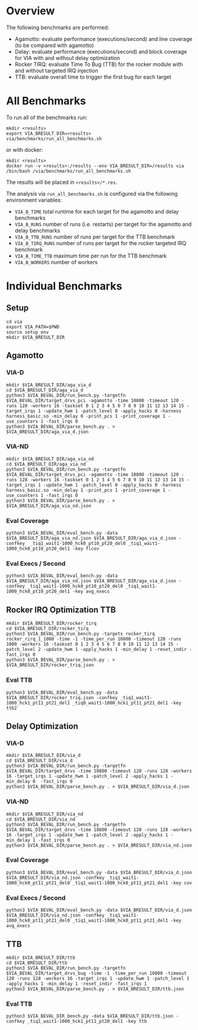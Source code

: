 # Overview
The following benchmarks are performed:
* Agamotto: evaluate performance (executions/second) and line coverage (to be compared with agamotto)
* Delay: evaluate performance (executions/second) and block coverage for VIA with and without delay optimization
* Rocker TIRQ: evaluate Time To Bug (TTB) for the rocker module with and without targeted IRQ injection
* TTB: evaluate overall time to trigger the first bug for each target

# All Benchmarks
To run all of the benchmarks run:
```
mkdir <results>
export VIA_BRESULT_DIR=<results>
via/benchmarks/run_all_benchmarks.sh
```
or with docker:
```
mkdir <results>
docker run -v <results>:/results --env VIA_BRESULT_DIR=/results via /bin/bash /via/benchmarks/run_all_benchmarks.sh 
```
The results will be placed in `<results>/*.res`.

The analysis via `run_all_benchmarks.sh` is configured via the following environment variables:
* `VIA_B_TIME` total runtime for each target for the agamotto and delay benchmarks
* `VIA_B_RUNS` number of runs (i.e. restarts) per target for the agamotto and delay benchmarks
* `VIA_B_TTB_RUNS` number of runs per target for the TTB benchmark
* `VIA_B_TIRQ_RUNS` number of runs per target for the rocker targeted IRQ benchmark
* `VIA_B_TIME_TTB` maximum time per run for the TTB benchmark
* `VIA_B_WORKERS` number of workers

# Individual Benchmarks
## Setup
```
cd via
export VIA_PATH=$PWD
source setup_env
mkdir $VIA_BRESULT_DIR
```

## Agamotto

### VIA-D
```
mkdir $VIA_BRESULT_DIR/aga_via_d
cd $VIA_BRESULT_DIR/aga_via_d
python3 $VIA_BEVAL_DIR/run_bench.py -targetfn $VIA_BEVAL_DIR/target_drvs_pci -agamotto -time 10800 -timeout 120 -runs 128 -workers 16 -taskset 0 1 2 3 4 5 6 7 8 9 10 11 12 13 14 15 -target_irqs 1 -update_hwm 1 -patch_level 0 -apply_hacks 0 -harness harness_basic.so -min_delay 0 -print_pcs 1 -print_coverage 1 -use_counters 1 -fast_irqs 0
python3 $VIA_BEVAL_DIR/parse_bench.py . > $VIA_BRESULT_DIR/aga_via_d.json
```

### VIA-ND
```
mkdir $VIA_BRESULT_DIR/aga_via_nd
cd $VIA_BRESULT_DIR/aga_via_nd
python3 $VIA_BEVAL_DIR/run_bench.py -targetfn $VIA_BEVAL_DIR/target_drvs_pci -agamotto -time 10800 -timeout 120 -runs 128 -workers 16 -taskset 0 1 2 3 4 5 6 7 8 9 10 11 12 13 14 15 -target_irqs 1 -update_hwm 1 -patch_level 0 -apply_hacks 0 -harness harness_basic.so -min_delay 1 -print_pcs 1 -print_coverage 1 -use_counters 1 -fast_irqs 0
python3 $VIA_BEVAL_DIR/parse_bench.py . > $VIA_BRESULT_DIR/aga_via_nd.json
```

### Eval Coverage
```
python3 $VIA_BEVAL_DIR/eval_bench.py -data $VIA_BRESULT_DIR/aga_via_nd.json $VIA_BRESULT_DIR/aga_via_d.json -confkey  _tiq1_wait1-1000_hck0_pt10_pt20_del0 _tiq1_wait1-1000_hck0_pt10_pt20_del1 -key flcov
```

### Eval Execs / Second
```
python3 $VIA_BEVAL_DIR/eval_bench.py -data $VIA_BRESULT_DIR/aga_via_nd.json $VIA_BRESULT_DIR/aga_via_d.json -confkey _tiq1_wait1-1000_hck0_pt10_pt20_del0 _tiq1_wait1-1000_hck0_pt10_pt20_del1 -key avg_execs
```

## Rocker IRQ Optimization TTB
```
mkdir $VIA_BRESULT_DIR/rocker_tirq
cd $VIA_BRESULT_DIR/rocker_tirq
python3 $VIA_BEVAL_DIR/run_bench.py -targets rocker_tirq rocker_rirq_1_1000 -time -1 -time_per_run 10800 -timeout 120 -runs 1000 -workers 16 -taskset 0 1 2 3 4 5 6 7 8 9 10 11 12 13 14 15 -patch_level 2 -update_hwm 1 -apply_hacks 1 -min_delay 1 -reset_indir -fast_irqs 0
python3 $VIA_BEVAL_DIR/parse_bench.py . > $VIA_BRESULT_DIR/rocker_triq.json
```

### Eval TTB
```
python3 $VIA_BEVAL_DIR/eval_bench.py -data $VIA_BRESULT_DIR/rocker_triq.json -confkey _tiq1_wait1-1000_hck1_pt11_pt21_del1 _tiq0_wait1-1000_hck1_pt11_pt21_del1 -key ttb2
```

## Delay Optimization
### VIA-D
```
mkdir $VIA_BRESULT_DIR/via_d
cd $VIA_BRESULT_DIR/via_d
python3 $VIA_BEVAL_DIR/run_bench.py -targetfn $VIA_BEVAL_DIR/target_drvs -time 10800 -timeout 120 -runs 128 -workers 16 -target_irqs 1 -update_hwm 1 -patch_level 2 -apply_hacks 1 -min_delay 0  -fast_irqs 0
python3 $VIA_BEVAL_DIR/parse_bench.py . > $VIA_BRESULT_DIR/via_d.json
```
### VIA-ND
```
mkdir $VIA_BRESULT_DIR/via_nd
cd $VIA_BRESULT_DIR/via_nd
python3 $VIA_BEVAL_DIR/run_bench.py -targetfn $VIA_BEVAL_DIR/target_drvs -time 10800 -timeout 120 -runs 128 -workers 16 -target_irqs 1 -update_hwm 1 -patch_level 2 -apply_hacks 1 -min_delay 1 -fast_irqs 0
python3 $VIA_BEVAL_DIR/parse_bench.py . > $VIA_BRESULT_DIR/via_nd.json
```
### Eval Coverage
```
python3 $VIA_BEVAL_DIR/eval_bench.py -data $VIA_BRESULT_DIR/via_d.json $VIA_BRESULT_DIR/via_nd.json -confkey _tiq1_wait1-1000_hck0_pt11_pt21_del0 _tiq1_wait1-1000_hck0_pt11_pt21_del1 -key cov
```
### Eval Execs / Second
```
python3 $VIA_BEVAL_DIR/eval_bench.py -data $VIA_BRESULT_DIR/via_d.json $VIA_BRESULT_DIR/via_nd.json -confkey _tiq1_wait1-1000_hck0_pt11_pt21_del0 _tiq1_wait1-1000_hck0_pt11_pt21_del1 -key avg_execs
```

## TTB
```
mkdir $VIA_BRESULT_DIR/ttb
cd $VIA_BRESULT_DIR/ttb
python3 $VIA_BEVAL_DIR/run_bench.py -targetfn $VIA_BEVAL_DIR/target_drvs_bug -time -1 -time_per_run 10800 -timeout 120 -runs 128 -workers 16 -target_irqs 1 -update_hwm 1 -patch_level 1 -apply_hacks 1 -min_delay 1 -reset_indir -fast_irqs 1
python3 $VIA_BEVAL_DIR/parse_bench.py . > $VIA_BRESULT_DIR/ttb.json
```
### Eval TTB
```
python3 $VIA_BEVAL_DIR_bench.py -data $VIA_BRESULT_DIR/ttb.json -confkey _tiq1_wait1-1000_hck1_pt11_pt20_del1 -key ttb
```
